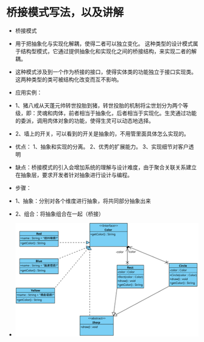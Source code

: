 # 桥接模式写法，以及讲解

- 桥接模式
- 用于把抽象化与实现化解耦，使得二者可以独立变化。
这种类型的设计模式属于结构型模式，它通过提供抽象化和实现化之间的桥接结构，来实现二者的解耦。
- 这种模式涉及到一个作为桥接的接口，使得实体类的功能独立于接口实现类。
这两种类型的类可被结构化改变而互不影响。

- 应用实例：
- 1、猪八戒从天蓬元帅转世投胎到猪，转世投胎的机制将尘世划分为两个等级，即：灵魂和肉体，前者相当于抽象化，后者相当于实现化。生灵通过功能的委派，调用肉体对象的功能，使得生灵可以动态地选择。 
- 2、墙上的开关，可以看到的开关是抽象的，不用管里面具体怎么实现的。

- 优点： 1、抽象和实现的分离。 2、优秀的扩展能力。 3、实现细节对客户透明
- 缺点：桥接模式的引入会增加系统的理解与设计难度，由于聚合关联关系建立在抽象层，要求开发者针对抽象进行设计与编程。

- 步骤：
- 1、抽象：分别对各个维度进行抽象，将共同部分抽象出来
- 2、组合：将抽象组合在一起（桥接）
- ![UML示意图](https://github.com/pigzhuzhu55/Design/blob/master/src/example/bridge/4.svg?raw=true)